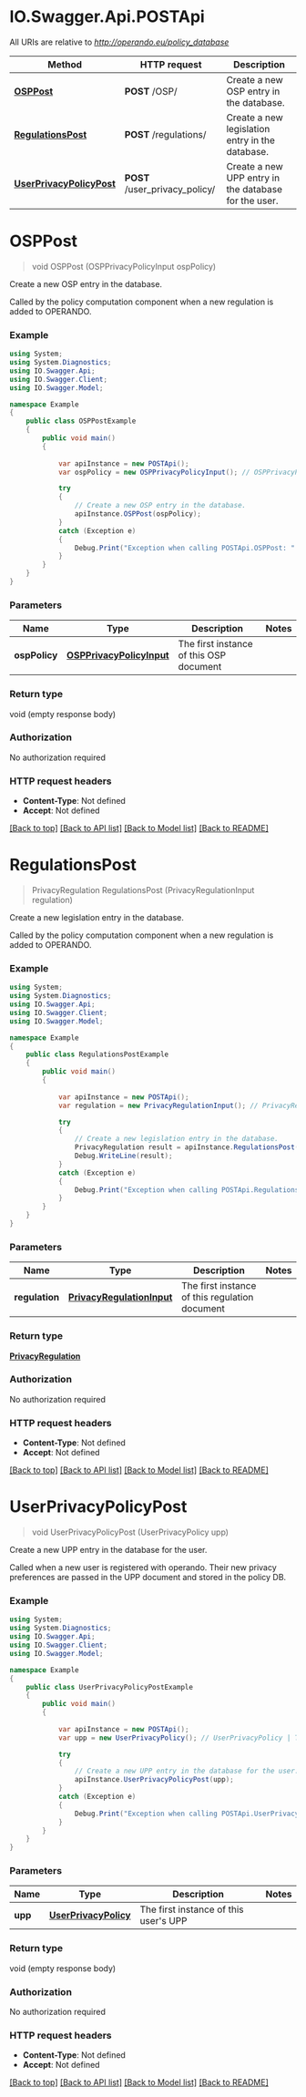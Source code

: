# IO.Swagger.Api.POSTApi

All URIs are relative to *http://operando.eu/policy_database*

Method | HTTP request | Description
------------- | ------------- | -------------
[**OSPPost**](POSTApi.md#osppost) | **POST** /OSP/ | Create a new OSP entry in the database.
[**RegulationsPost**](POSTApi.md#regulationspost) | **POST** /regulations/ | Create a new legislation entry in the database.
[**UserPrivacyPolicyPost**](POSTApi.md#userprivacypolicypost) | **POST** /user_privacy_policy/ | Create a new UPP entry in the database for the user.


<a name="osppost"></a>
# **OSPPost**
> void OSPPost (OSPPrivacyPolicyInput ospPolicy)

Create a new OSP entry in the database.

Called by the policy computation component when a new regulation is added to OPERANDO. 

### Example
```csharp
using System;
using System.Diagnostics;
using IO.Swagger.Api;
using IO.Swagger.Client;
using IO.Swagger.Model;

namespace Example
{
    public class OSPPostExample
    {
        public void main()
        {
            
            var apiInstance = new POSTApi();
            var ospPolicy = new OSPPrivacyPolicyInput(); // OSPPrivacyPolicyInput | The first instance of this OSP document

            try
            {
                // Create a new OSP entry in the database.
                apiInstance.OSPPost(ospPolicy);
            }
            catch (Exception e)
            {
                Debug.Print("Exception when calling POSTApi.OSPPost: " + e.Message );
            }
        }
    }
}
```

### Parameters

Name | Type | Description  | Notes
------------- | ------------- | ------------- | -------------
 **ospPolicy** | [**OSPPrivacyPolicyInput**](OSPPrivacyPolicyInput.md)| The first instance of this OSP document | 

### Return type

void (empty response body)

### Authorization

No authorization required

### HTTP request headers

 - **Content-Type**: Not defined
 - **Accept**: Not defined

[[Back to top]](#) [[Back to API list]](../README.md#documentation-for-api-endpoints) [[Back to Model list]](../README.md#documentation-for-models) [[Back to README]](../README.md)

<a name="regulationspost"></a>
# **RegulationsPost**
> PrivacyRegulation RegulationsPost (PrivacyRegulationInput regulation)

Create a new legislation entry in the database.

Called by the policy computation component when a new regulation is added to OPERANDO. 

### Example
```csharp
using System;
using System.Diagnostics;
using IO.Swagger.Api;
using IO.Swagger.Client;
using IO.Swagger.Model;

namespace Example
{
    public class RegulationsPostExample
    {
        public void main()
        {
            
            var apiInstance = new POSTApi();
            var regulation = new PrivacyRegulationInput(); // PrivacyRegulationInput | The first instance of this regulation document

            try
            {
                // Create a new legislation entry in the database.
                PrivacyRegulation result = apiInstance.RegulationsPost(regulation);
                Debug.WriteLine(result);
            }
            catch (Exception e)
            {
                Debug.Print("Exception when calling POSTApi.RegulationsPost: " + e.Message );
            }
        }
    }
}
```

### Parameters

Name | Type | Description  | Notes
------------- | ------------- | ------------- | -------------
 **regulation** | [**PrivacyRegulationInput**](PrivacyRegulationInput.md)| The first instance of this regulation document | 

### Return type

[**PrivacyRegulation**](PrivacyRegulation.md)

### Authorization

No authorization required

### HTTP request headers

 - **Content-Type**: Not defined
 - **Accept**: Not defined

[[Back to top]](#) [[Back to API list]](../README.md#documentation-for-api-endpoints) [[Back to Model list]](../README.md#documentation-for-models) [[Back to README]](../README.md)

<a name="userprivacypolicypost"></a>
# **UserPrivacyPolicyPost**
> void UserPrivacyPolicyPost (UserPrivacyPolicy upp)

Create a new UPP entry in the database for the user.

Called when a new user is registered with operando. Their new privacy preferences are passed in the UPP document and stored in the policy DB. 

### Example
```csharp
using System;
using System.Diagnostics;
using IO.Swagger.Api;
using IO.Swagger.Client;
using IO.Swagger.Model;

namespace Example
{
    public class UserPrivacyPolicyPostExample
    {
        public void main()
        {
            
            var apiInstance = new POSTApi();
            var upp = new UserPrivacyPolicy(); // UserPrivacyPolicy | The first instance of this user's UPP

            try
            {
                // Create a new UPP entry in the database for the user.
                apiInstance.UserPrivacyPolicyPost(upp);
            }
            catch (Exception e)
            {
                Debug.Print("Exception when calling POSTApi.UserPrivacyPolicyPost: " + e.Message );
            }
        }
    }
}
```

### Parameters

Name | Type | Description  | Notes
------------- | ------------- | ------------- | -------------
 **upp** | [**UserPrivacyPolicy**](UserPrivacyPolicy.md)| The first instance of this user&#39;s UPP | 

### Return type

void (empty response body)

### Authorization

No authorization required

### HTTP request headers

 - **Content-Type**: Not defined
 - **Accept**: Not defined

[[Back to top]](#) [[Back to API list]](../README.md#documentation-for-api-endpoints) [[Back to Model list]](../README.md#documentation-for-models) [[Back to README]](../README.md)

